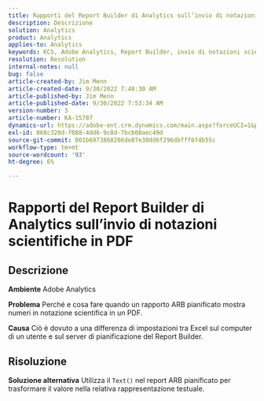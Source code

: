 ```yaml
---
title: Rapporti del Report Builder di Analytics sull’invio di notazioni scientifiche in PDF
description: Descrizione
solution: Analytics
product: Analytics
applies-to: Analytics
keywords: KCS, Adobe Analytics, Report Builder, invio di notazioni scientifiche, PDF, risoluzione dei problemi
resolution: Resolution
internal-notes: null
bug: false
article-created-by: Jim Menn
article-created-date: 9/30/2022 7:48:30 AM
article-published-by: Jim Menn
article-published-date: 9/30/2022 7:53:34 AM
version-number: 3
article-number: KA-15787
dynamics-url: https://adobe-ent.crm.dynamics.com/main.aspx?forceUCI=1&pagetype=entityrecord&etn=knowledgearticle&id=04646b45-9440-ed11-9db1-0022480866ad
exl-id: 068c320d-f088-4dd6-9c8d-7bcb08aec49d
source-git-commit: 001b6973868266de87e30dd6f296dbfff6f4b55c
workflow-type: tm+mt
source-wordcount: '93'
ht-degree: 6%

---
```


# Rapporti del Report Builder di Analytics sull’invio di notazioni scientifiche in PDF

## Descrizione


<b>Ambiente</b>
Adobe Analytics

<b>Problema</b>
Perché e cosa fare quando un rapporto ARB pianificato mostra numeri in notazione scientifica in un PDF.

<b>Causa</b>
Ciò è dovuto a una differenza di impostazioni tra Excel sul computer di un utente e sul server di pianificazione del Report Builder.


## Risoluzione


<b>Soluzione alternativa</b>
Utilizza il `Text()` nel report ARB pianificato per trasformare il valore nella relativa rappresentazione testuale.
